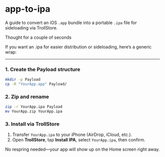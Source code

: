 # app-to-ipa

A  guide to convert an iOS `.app` bundle into a portable `.ipa` file for sideloading via TrollStore.

Thought for a couple of seconds


If you want an .ipa for easier distribution or sideloading, here’s a generic wrap:

---

### 1. Create the Payload structure

```bash
mkdir -p Payload
cp -R "YourApp.app" Payload/
```

### 2. Zip and rename

```bash
zip -r YourApp.ipa Payload
mv YourApp.zip YourApp.ipa 
```

### 3. Install via TrollStore

1. Transfer `YourApp.ipa` to your iPhone (AirDrop, iCloud, etc.).
2. Open **TrollStore**, tap **Install IPA**, select `YourApp.ipa`, then confirm.

No respring needed—your app will show up on the Home screen right away.
